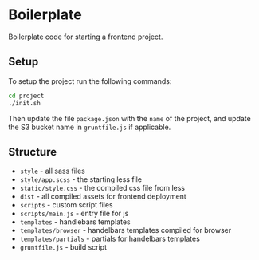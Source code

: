 # Boilerplate

Boilerplate code for starting a frontend project.

## Setup

To setup the project run the following commands:

```bash
cd project
./init.sh
```

Then update the file `package.json` with the `name` of the project, and update the S3 bucket name in `gruntfile.js` if applicable.

## Structure

* `style` - all sass files
* `style/app.scss` - the starting less file
* `static/style.css` - the compiled css file from less
* `dist` - all compiled assets for frontend deployment
* `scripts` - custom script files
* `scripts/main.js` - entry file for js
* `templates` - handlebars templates
* `templates/browser` - handelbars templates compiled for browser
* `templates/partials` - partials for handelbars templates
* `gruntfile.js` - build script
